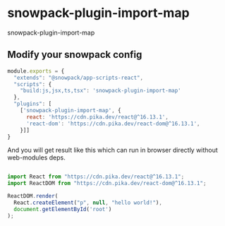 # snowpack-plugin-import-map
snowpack-plugin-import-map


## Modify your snowpack config

```js
module.exports = {
  "extends": "@snowpack/app-scripts-react",
  "scripts": {
    "build:js,jsx,ts,tsx": 'snowpack-plugin-import-map'
  },
  "plugins": [
    ['snowpack-plugin-import-map', {
      react: 'https://cdn.pika.dev/react@^16.13.1',
      'react-dom': 'https://cdn.pika.dev/react-dom@^16.13.1',
    }]]
}
```

And you will get result like this which can run in browser directly without web-modules deps.

```js

import React from "https://cdn.pika.dev/react@^16.13.1";
import ReactDOM from "https://cdn.pika.dev/react-dom@^16.13.1";

ReactDOM.render(
  React.createElement("p", null, "hello world!"),
  document.getElementById('root')
);

```